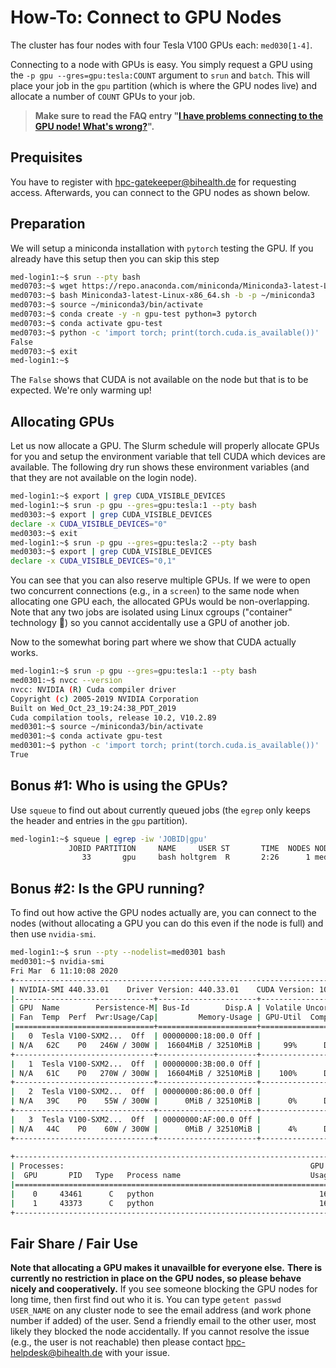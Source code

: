 # How-To: Connect to GPU Nodes

The cluster has four nodes with four Tesla V100 GPUs each: `med030[1-4]`.

Connecting to a node with GPUs is easy.
You simply request a GPU using the `-p gpu --gres=gpu:tesla:COUNT` argument to `srun` and `batch`.
This will place your job in the `gpu` partition (which is where the GPU nodes live) and allocate a number of `COUNT` GPUs to your job.

> **Make sure to read the FAQ entry "[I have problems connecting to the GPU node! What's wrong?](Manual-Useful-Tips-Frequently-Asked-Questions#i-have-problems-connecting-to-the-gpu-node-whats-wrong)".**

## Prequisites

You have to register with [hpc-gatekeeper@bihealth.de](mailto:hpc-gatekeeper@bihealth.de) for requesting access.
Afterwards, you can connect to the GPU nodes as shown below.

## Preparation

We will setup a miniconda installation with `pytorch` testing the GPU.
If you already have this setup then you can skip this step

```bash
med-login1:~$ srun --pty bash
med0703:~$ wget https://repo.anaconda.com/miniconda/Miniconda3-latest-Linux-x86_64.sh
med0703:~$ bash Miniconda3-latest-Linux-x86_64.sh -b -p ~/miniconda3
med0703:~$ source ~/miniconda3/bin/activate
med0703:~$ conda create -y -n gpu-test python=3 pytorch
med0703:~$ conda activate gpu-test
med0703:~$ python -c 'import torch; print(torch.cuda.is_available())'
False
med0703:~$ exit
med-login1:~$
```

The `False` shows that CUDA is not available on the node but that is to be expected.
We're only warming up!

## Allocating GPUs

Let us now allocate a GPU.
The Slurm schedule will properly allocate GPUs for you and setup the environment variable that tell CUDA which devices are available.
The following dry run shows these environment variables (and that they are not available on the login node).

```bash
med-login1:~$ export | grep CUDA_VISIBLE_DEVICES
med-login1:~$ srun -p gpu --gres=gpu:tesla:1 --pty bash
med0303:~$ export | grep CUDA_VISIBLE_DEVICES
declare -x CUDA_VISIBLE_DEVICES="0"
med0303:~$ exit
med-login1:~$ srun -p gpu --gres=gpu:tesla:2 --pty bash
med0303:~$ export | grep CUDA_VISIBLE_DEVICES
declare -x CUDA_VISIBLE_DEVICES="0,1"
```

You can see that you can also reserve multiple GPUs.
If we were to open two concurrent connections (e.g., in a `screen`) to the same node when allocating one GPU each, the allocated GPUs would be non-overlapping.
Note that any two jobs are isolated using Linux cgroups ("container" technology 🚀) so you cannot accidentally use a GPU of another job.

Now to the somewhat boring part where we show that CUDA actually works.

```bash
med-login1:~$ srun -p gpu --gres=gpu:tesla:1 --pty bash
med0301:~$ nvcc --version
nvcc: NVIDIA (R) Cuda compiler driver
Copyright (c) 2005-2019 NVIDIA Corporation
Built on Wed_Oct_23_19:24:38_PDT_2019
Cuda compilation tools, release 10.2, V10.2.89
med0301:~$ source ~/miniconda3/bin/activate
med0301:~$ conda activate gpu-test
med0301:~$ python -c 'import torch; print(torch.cuda.is_available())'
True
```

## Bonus #1: Who is using the GPUs?

Use `squeue` to find out about currently queued jobs (the `egrep` only keeps the header and entries in the `gpu` partition).

```bash
med-login1:~$ squeue | egrep -iw 'JOBID|gpu'
             JOBID PARTITION     NAME     USER ST       TIME  NODES NODELIST(REASON)
                33       gpu     bash holtgrem  R       2:26      1 med0301
```

## Bonus #2: Is the GPU running?

To find out how active the GPU nodes actually are, you can connect to the nodes (without allocating a GPU you can do this even if the node is full) and then use `nvidia-smi`.

```bash
med-login1:~$ srun --pty --nodelist=med0301 bash
med0301:~$ nvidia-smi
Fri Mar  6 11:10:08 2020       
+-----------------------------------------------------------------------------+
| NVIDIA-SMI 440.33.01    Driver Version: 440.33.01    CUDA Version: 10.2     |
|-------------------------------+----------------------+----------------------+
| GPU  Name        Persistence-M| Bus-Id        Disp.A | Volatile Uncorr. ECC |
| Fan  Temp  Perf  Pwr:Usage/Cap|         Memory-Usage | GPU-Util  Compute M. |
|===============================+======================+======================|
|   0  Tesla V100-SXM2...  Off  | 00000000:18:00.0 Off |                    0 |
| N/A   62C    P0   246W / 300W |  16604MiB / 32510MiB |     99%      Default |
+-------------------------------+----------------------+----------------------+
|   1  Tesla V100-SXM2...  Off  | 00000000:3B:00.0 Off |                    0 |
| N/A   61C    P0   270W / 300W |  16604MiB / 32510MiB |    100%      Default |
+-------------------------------+----------------------+----------------------+
|   2  Tesla V100-SXM2...  Off  | 00000000:86:00.0 Off |                    0 |
| N/A   39C    P0    55W / 300W |      0MiB / 32510MiB |      0%      Default |
+-------------------------------+----------------------+----------------------+
|   3  Tesla V100-SXM2...  Off  | 00000000:AF:00.0 Off |                    0 |
| N/A   44C    P0    60W / 300W |      0MiB / 32510MiB |      4%      Default |
+-------------------------------+----------------------+----------------------+
                                                                               
+-----------------------------------------------------------------------------+
| Processes:                                                       GPU Memory |
|  GPU       PID   Type   Process name                             Usage      |
|=============================================================================|
|    0     43461      C   python                                     16593MiB |
|    1     43373      C   python                                     16593MiB |
+-----------------------------------------------------------------------------+
```

## Fair Share / Fair Use

**Note that allocating a GPU makes it unavailble for everyone else.**
**There is currently no restriction in place on the GPU nodes, so please behave nicely and cooperatively.**
If you see someone blocking the GPU nodes for long time, then first find out who it is.
You can type `getent passwd USER_NAME` on any cluster node to see the email address (and work phone number if added) of the user.
Send a friendly email to the other user, most likely they blocked the node accidentally.
If you cannot resolve the issue (e.g., the user is not reachable) then please contact hpc-helpdesk@bihealth.de with your issue.
